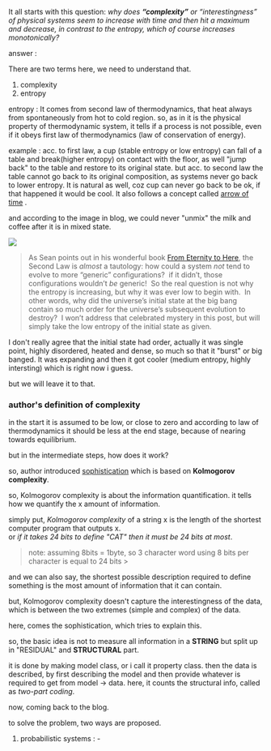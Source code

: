 It all starts with this question:  _why does **“complexity”** or “interestingness” of physical systems seem to increase with time and then hit a maximum and decrease, in contrast to the entropy, which of course increases monotonically?_

answer :

There are two terms here, we need to understand that. 
1. complexity
2. entropy

entropy : It comes from second law of thermodynamics, that heat always from spontaneously from hot to cold region. so, as in it is the physical property of thermodynamic system, it tells if a process is not possible, even if it obeys first law of thermodynamics (law of conservation of energy).

example : acc. to first law, a cup (stable entropy or low entropy) can fall of a table and break(higher entropy) on contact with the floor, as well "jump back" to the table and restore to its original state. but acc. to second law the table cannot go back to its original composition, as systems never go back to lower entropy. It is natural as well, coz cup can never go back to be ok, if that happened it would be cool. It also follows a concept called [arrow of time](https://en.wikipedia.org/wiki/Arrow_of_time) .

and according to the image in blog, we could never "unmix" the milk and coffee after it is in mixed state.

[![](https://149663533.v2.pressablecdn.com/coffee-small.jpg)](https://149663533.v2.pressablecdn.com/coffee-lrg.jpg)

>As Sean points out in his wonderful book [From Eternity to Here](http://www.amazon.com/Eternity-Here-Quest-Ultimate-Theory/dp/0452296544/lecturenotesonge), the Second Law is _almost_ a tautology: how could a system _not_ tend to evolve to more “generic” configurations?  if it didn’t, those configurations wouldn’t _be_ generic!  So the real question is not why the entropy is increasing, but why it was ever low to begin with.  In other words, why did the universe’s initial state at the big bang contain so much order for the universe’s subsequent evolution to destroy?  I won’t address that celebrated mystery in this post, but will simply take the low entropy of the initial state as given.

I don't really agree that the initial state had order, actually it was single point, highly disordered, heated and dense, so much so that it "burst" or big banged. It was expanding and then it got cooler (medium entropy, highly intersting) which is right now i guess. 

but we will leave it to that.

### author's definition of complexity

in the start it is assumed to be low, or close to zero and according to law of thermodynamics it should be less at the end stage, because of nearing towards equilibrium.

but in the intermediate steps, how does it work?

so, author introduced [sophistication](https://peterbloem.nl/files/two-problems-for-sophistication.presentation.pdf) which is based on **Kolmogorov complexity**. 

so, Kolmogorov complexity is about the information quantification. it tells how we quantify the x amount of information.

simply put, _Kolmogorov complexity_ of a string x is the length of the shortest computer program that outputs x.\
 or
 _if it takes 24 bits to define "CAT" then it must be 24 bits at most_.
 >note: assuming 8bits = 1byte, so 3 character word using 8 bits per character is equal to 24 bits > 

and we can also say, the shortest possible description required to define something is the most amount of information that it can contain.

but, Kolmogorov complexity doesn't capture the interestingness of the data, which is between the two extremes (simple and complex) of the data.

here, comes the sophistication, which tries to explain this.

so, the basic idea is not to measure all information in a **STRING** but split up in "RESIDUAL" and **STRUCTURAL** part.

it is done by making  model class, or i call it property class.
then the data is described, by first describing the model and then provide whatever is required to get from 
model -> data. here, it counts the structural info, called as _two-part coding_.

now, coming back to the blog.

to solve the problem, two ways are proposed. 

1. probabilistic systems : - 